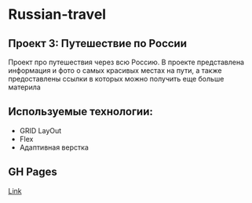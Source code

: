 # Russian-travel
## Проект 3: Путешествие по России

Проект про путешествия через всю Россию. В проекте представлена информация и фото о самых красивых местах на пути, а также предоставлены ссылки в которых можно получить еще больше материла

## Используемые технологии:
* GRID LayOut
* Flex
* Адаптивная верстка

## GH Pages
[Link](https://yanbystrikovgit.github.io/russian-travel/)
